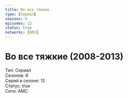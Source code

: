 ```yaml
---
title: Во все тяжкие
type: [Сериал]
seasons: 6
episodes: 12
status: true
networks: [AMC]
---
```

# Во все тяжкие (2008-2013)

Тип: Сериал  
Сезонов: 6  
Серий в сезоне: 12  
Статус: true  
Сети: AMC